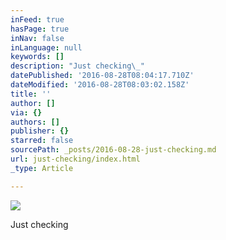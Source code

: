 ```yaml
---
inFeed: true
hasPage: true
inNav: false
inLanguage: null
keywords: []
description: "Just checking\_"
datePublished: '2016-08-28T08:04:17.710Z'
dateModified: '2016-08-28T08:03:02.158Z'
title: ''
author: []
via: {}
authors: []
publisher: {}
starred: false
sourcePath: _posts/2016-08-28-just-checking.md
url: just-checking/index.html
_type: Article

---
```

![](https://the-grid-user-content.s3-us-west-2.amazonaws.com/1a966cd3-0836-4e19-8485-c708340e2069.jpg)

Just checking